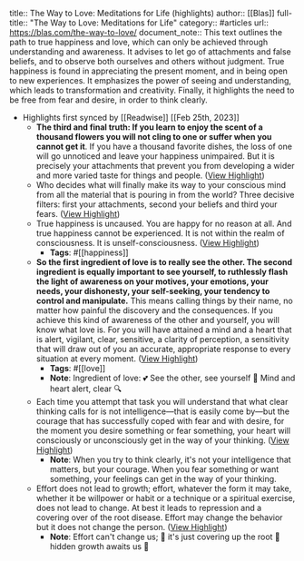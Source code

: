title:: The Way to Love: Meditations for Life (highlights)
author:: [[Blas]]
full-title:: "The Way to Love: Meditations for Life"
category:: #articles
url:: https://blas.com/the-way-to-love/
document_note:: This text outlines the path to true happiness and love, which can only be achieved through understanding and awareness. It advises to let go of attachments and false beliefs, and to observe both ourselves and others without judgment. True happiness is found in appreciating the present moment, and in being open to new experiences. It emphasizes the power of seeing and understanding, which leads to transformation and creativity. Finally, it highlights the need to be free from fear and desire, in order to think clearly.

- Highlights first synced by [[Readwise]] [[Feb 25th, 2023]]
	- **The third and final truth: If you learn to enjoy the scent of a thousand flowers you will not cling to one or suffer when you cannot get it**. If you have a thousand favorite dishes, the loss of one will go unnoticed and leave your happiness unimpaired. But it is precisely your attachments that prevent you from developing a wider and more varied taste for things and people. ([View Highlight](https://read.readwise.io/read/01gt1bb6g6ywdjcfm7j6mq0f40))
	- Who decides what will finally make its way to your conscious mind from all the material that is pouring in from the world? Three decisive filters: first your attachments, second your beliefs and third your fears. ([View Highlight](https://read.readwise.io/read/01gt1bbdkf1v9htwj874v5ydn0))
	- True happiness is uncaused. You are happy for no reason at all. And true happiness cannot be experienced. It is not within the realm of consciousness. It is unself-consciousness. ([View Highlight](https://read.readwise.io/read/01gt1bbmpwqj5q0vdwk8qtww0h))
		- **Tags**: #[[happiness]]
	- **So the first ingredient of love is to really see the other. The second ingredient is equally important to see yourself, to ruthlessly flash the light of awareness on your motives, your emotions, your needs, your dishonesty, your self-seeking, your tendency to control and manipulate.** This means calling things by their name, no matter how painful the discovery and the consequences. If you achieve this kind of awareness of the other and yourself, you will know what love is. For you will have attained a mind and a heart that is alert, vigilant, clear, sensitive, a clarity of perception, a sensitivity that will draw out of you an accurate, appropriate response to every situation at every moment. ([View Highlight](https://read.readwise.io/read/01gt1b9xd376z9maqp2jdm5wrh))
		- **Tags**: #[[love]]
		- **Note**: Ingredient of love: 💕
		  See the other, see yourself 🧐
		  Mind and heart alert, clear 🔍
	- Each time you attempt that task you will understand that what clear thinking calls for is not intelligence—that is easily come by—but the courage that has successfully coped with fear and with desire, for the moment you desire something or fear something, your heart will consciously or unconsciously get in the way of your thinking. ([View Highlight](https://read.readwise.io/read/01gt1banm5yjcskkb2y5gqcp8y))
		- **Note**: When you try to think clearly, it's not your intelligence that matters, but your courage. When you fear something or want something, your feelings can get in the way of your thinking.
	- Effort does not lead to growth; effort, whatever the form it may take, whether it be willpower or habit or a technique or a spiritual exercise, does not lead to change. At best it leads to repression and a covering over of the root disease. Effort may change the behavior but it does not change the person. ([View Highlight](https://read.readwise.io/read/01gt1bc844h1cr9ds7dnpvdphy))
		- **Note**: Effort can't change us; 💪
		  it's just covering up the root 🌱
		  hidden growth awaits us 🌿